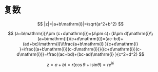# 复数

$$
|z|=|a+b\mathrm{i}|=\sqrt{a^2+b^2}
$$

$$
(a+b\mathrm{i})\pm (c+d\mathrm{i})=(a\pm c)+(b\pm d)\mathrm{i}\\(a+b\mathrm{i})(c+d\mathrm{i})=(ac-bd)+(ad+bc)\mathrm{i}\\\frac{a+b\mathrm{i}  }{c+d\mathrm{i}  }=\frac{(a+b\mathrm{i})(c-d\mathrm{i})}{(c+d\mathrm{i})(c-d\mathrm{i})}=\frac{(ac+bd)+(bc-ad)\mathrm{i}  }{c^2+d^2}
$$

$$
z = a + b\text{i} = r(\cos \theta  + \text{isin}\theta ) = re^{\text{i}\theta }
$$

